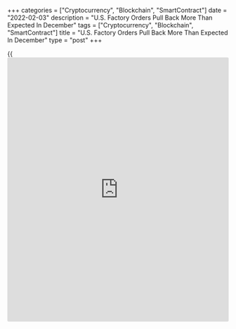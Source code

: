 +++
categories = ["Cryptocurrency", "Blockchain", "SmartContract"]
date = "2022-02-03"
description = "U.S. Factory Orders Pull Back More Than Expected In December"
tags = ["Cryptocurrency", "Blockchain", "SmartContract"]
title = "U.S. Factory Orders Pull Back More Than Expected In December"
type = "post"
+++

{{<iframe id="large-banner" src="https://www.bounty.group/#slide=27.0" width="100%" height="600" scrolling="no" style="border: 0px solid rgb(216, 221, 230); border-radius: 3px;">}}

After reporting a sharp increase in new orders for U.S. manufactured
goods in the previous month, the Commerce Department released a report
on Thursday showing a pullback by factory orders in the month of
December.

The Commerce Department said factory orders fell by 0.4 percent in
December after surging by an upwardly revised 1.8 percent in November.

Economists had expected factory orders to dip by 0.2 percent compared to
the 1.6 percent jump originally reported for the previous month.

The pullback in factory orders came as durable goods orders slid by 0.7
percent in December after spiking by 3.2 percent in November.

Orders for non-durable goods also edged down by 0.2 percent in December
following a 0.5 percent increase in the previous month.

Meanwhile, the report showed shipments of manufactured goods rose by 0.4
percent in December after climbing by 0.7 percent in November.

Inventories of manufactured goods also increased by 0.3 percent in
December following a 0.8 percent advance in November.

With inventories and shipments both rising, the inventories-to-shipments
ratio was unchanged from the previous month at 1.46.

For comments and feedback [contact](https://www.playgroundfx.com/contact/): editorial@rtt[news](https://www.letsplayfx.com/blog/forex-news-website/).com

[Economic News][1]

 **What parts of the world are seeing the best (and worst) economic
performances lately? Click[here][2] to check out our [Econ Scorecard][2]
and find out! See up-to-the-moment [ranking](https://www.playgroundfx.com/blog/crypto-exchange-ranking/)s for the best and worst
performers in [GDP][3], [unemployment rate][4], [inflation][5] and much
more.**

   1. www.rtt[news](https://www.letsplayfx.com/blog/forex-news-website/).com/Content/EconomicNews.aspx
   2. www.rtt[news](https://www.letsplayfx.com/blog/forex-news-website/).com/economic-scorecard/world-rank/PPI/highest-performance.aspx
   3. www.rtt[news](https://www.letsplayfx.com/blog/forex-news-website/).com/economic-scorecard/world-rank/GDP/highest-performance.aspx
   4. www.rtt[news](https://www.letsplayfx.com/blog/forex-news-website/).com/economic-scorecard/world-rank/unemployment-rate/lowest-performance.aspx
   5. www.rtt[news](https://www.letsplayfx.com/blog/forex-news-website/).com/economic-scorecard/world-rank/CPI/highest-performance.aspx